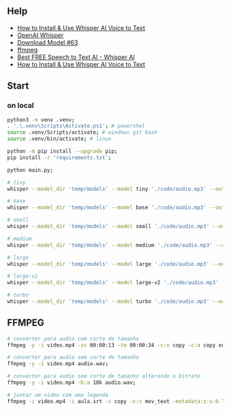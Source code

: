 ## Help

- [How to Install & Use Whisper AI Voice to Text](https://youtu.be/ABFqbY_rmEk)
- [OpenAI Whisper](https://github.com/openai/whisper)
- [Download Model #63](https://github.com/openai/whisper/discussions/63)
- [ffmpeg](https://www.ffmpeg.org/)
- [Best FREE Speech to Text AI - Whisper AI](https://youtu.be/8SQV-B83tPU)
- [How to Install & Use Whisper AI Voice to Text](https://youtu.be/ABFqbY_rmEk)

## Start

### on local

```bash
python3 -m venv .venv;
. '.\.venv\Scripts\Activate.ps1'; # powershel
source .venv/Scripts/activate; # windows git bash
source .venv/bin/activate; # linux

python -m pip install --upgrade pip;
pip install -r 'requirements.txt';

python main.py;

# tiny
whisper --model_dir 'temp/models' --model tiny './code/audio.mp3' --output_dir 'temp' -f json --language 'pt';

# base
whisper --model_dir 'temp/models' --model base './code/audio.mp3' --output_dir 'temp' -f json --language 'pt';

# small
whisper --model_dir 'temp/models' --model small './code/audio.mp3' --output_dir 'temp' -f json --language 'pt';

# medium
whisper --model_dir 'temp/models' --model medium './code/audio.mp3' --output_dir 'temp' -f json --language 'pt';

# large
whisper --model_dir 'temp/models' --model large './code/audio.mp3' --output_dir 'temp' -f json --language 'pt';

# large-v2
whisper --model_dir 'temp/models' --model large-v2 './code/audio.mp3' --output_dir 'temp' -f json --language 'pt';

# turbo
whisper --model_dir 'temp/models' --model turbo './code/audio.mp3' --output_dir 'temp' -f json --language 'pt';
```

## FFMPEG

```sh
# converter para audio com corte de tamanho
ffmpeg -y -i video.mp4 -ss 00:00:13 -to 00:00:34 -c:v copy -c:a copy output_video.mp4 && ffmpeg -y -i output_video.mp4 audio.wav

# converter para audio sem corte de tamanho
ffmpeg -y -i video.mp4 audio.wav;

# converter para audio sem corte de tamanho alterando o bitrate
ffmpeg -y -i video.mp4 -b:a 10k audio.wav;

# juntar um video com uma legenda
ffmpeg -i video.mp4 -i aula.srt -c copy -c:s mov_text -metadata:s:s:0 language=pt -metadata:s:s:0 title=Portuguese aula_legendada.mp4 -y;
```
